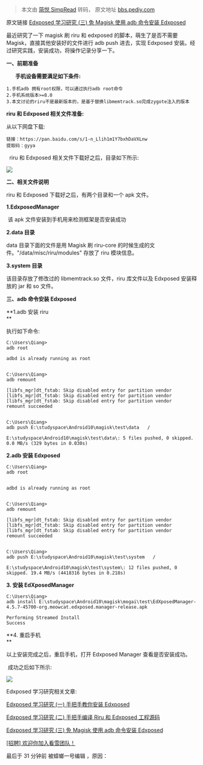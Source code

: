 > 本文由 [简悦 SimpRead](http://ksria.com/simpread/) 转码， 原文地址 [bbs.pediy.com](https://bbs.pediy.com/thread-265184.htm)

原文链接 [Edxposed 学习研究 (三) 免 Magisk 使用 adb 命令安装 Edxposed](https://mp.weixin.qq.com/s/fBP-JwwZhn5Zn6tMPRjqtQ)

最近研究了一下 magisk 刷 riru 和 edxposed 的脚本，萌生了是否不需要 Magisk，直接其他安装好的文件进行 adb push 进去，实现 Edxposed 安装。经过研究实践，安装成功，将操作记录分享一下。

**一、前期准备**  

      **手机设备需要满足如下条件:**  

```
1.手机adb 拥有root权限，可以通过执行adb root命令
2.手机系统版本>=8.0
3.本文讨论的riru不是最新版本的，是基于替换libmemtrack.so完成zygote注入的版本

```

 **riru 和 Edxposed 相关文件准备:**

 从以下网盘下载:

```
链接：https://pan.baidu.com/s/1-n_Llih1m1Y7bxhDaVXLnw 
提取码：gyya

```

  riru 和 Edxposed 相关文件下载好之后，目录如下所示:  

![](https://bbs.pediy.com/upload/attach/202101/582963_9GVEEES9WVZV7U5.jpg)

**二、相关文件说明**

 riru 和 Edxposed 下载好之后，有两个目录和一个 apk 文件。

 **1.EdxposedManager**

   该 apk 文件安装到手机用来检测框架是否安装成功

 **2.data 目录**

 data 目录下面的文件是用 Magisk 刷 riru-core 的时候生成的文件。"/data/misc/riru/modules" 存放了 riru 模块信息。

 **3.system 目录**

 该目录存放了修改过的 libmemtrack.so 文件，riru 库文件以及 Edxposed 安装释放的 jar 和 so 文件。

**三、adb 命令安装 Edxposed**

**1.adb 安装 riru  
**

 执行如下命令:

```
C:\Users\Qiang>
adb root

adbd is already running as root


C:\Users\Qiang>
adb remount

[libfs_mgr]dt_fstab: Skip disabled entry for partition vendor
[libfs_mgr]dt_fstab: Skip disabled entry for partition vendor
[libfs_mgr]dt_fstab: Skip disabled entry for partition vendor
remount succeeded


C:\Users\Qiang>
adb push E:\studyspace\Android10\magisk\test\data   /

E:\studyspace\Android10\magisk\test\data\: 5 files pushed, 0 skipped. 0.0 MB/s (329 bytes in 0.030s)

```

**2.adb 安装 Edxposed**

```
C:\Users\Qiang>
adb root


adbd is already running as root


C:\Users\Qiang>
adb remount

[libfs_mgr]dt_fstab: Skip disabled entry for partition vendor
[libfs_mgr]dt_fstab: Skip disabled entry for partition vendor
[libfs_mgr]dt_fstab: Skip disabled entry for partition vendor
remount succeeded


C:\Users\Qiang>
adb push E:\studyspace\Android10\magisk\test\system   /

E:\studyspace\Android10\magisk\test\system\: 12 files pushed, 0 skipped. 19.4 MB/s (4418316 bytes in 0.218s)

```

**3. 安装 EdXposedManager**

```
C:\Users\Qiang>
adb install E:\studyspace\Android10\magisk\mogai\test\EdXposedManager-4.5.7-45700-org.meowcat.edxposed.manager-release.apk

Performing Streamed Install
Success

```

**4. 重启手机  
**

 以上安装完成之后，重启手机，打开 Edxposed Manager 查看是否安装成功。

 成功之后如下所示:

![](https://bbs.pediy.com/upload/attach/202101/582963_E2ADAKC4HFX44T8.jpg)

Edxposed 学习研究相关文章:  

[Edxposed 学习研究 (一) 手把手教你安装 Edxposed](http://mp.weixin.qq.com/s?__biz=Mzg2MjU1NDE1NA==&mid=2247484016&idx=1&sn=a2c2bc275c1c7a17a1c1fd2988923001&chksm=ce075335f970da23ff69f81cae607ade411afbeb11d5aaaf703a037b982a55f162e55c028ae4&scene=21#wechat_redirect)

[Edxposed 学习研究 (二) 手把手编译 Riru 和 Edxposed 工程源码](http://mp.weixin.qq.com/s?__biz=Mzg2MjU1NDE1NA==&mid=2247484033&idx=1&sn=20bd2ce390d418a90ce3f87d2ccf0368&chksm=ce0753c4f970dad27462339b6fddc9d818cd04d4921c8e0d6accb7042b24d839537af5f8027d&scene=21#wechat_redirect)

[Edxposed 学习研究 (三) 免 Magisk 使用 adb 命令安装 Edxposed](https://mp.weixin.qq.com/s/fBP-JwwZhn5Zn6tMPRjqtQ)  

[[招聘] 欢迎你加入看雪团队！](https://job.kanxue.com/company-read-31.htm)

最后于 31 分钟前 被蟑螂一号编辑 ，原因：